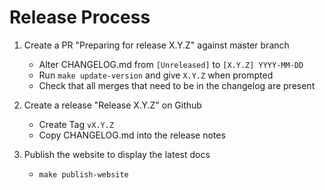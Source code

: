 # Release Process

1. Create a PR "Preparing for release X.Y.Z" against master branch
    * Alter CHANGELOG.md from `[Unreleased]` to `[X.Y.Z] YYYY-MM-DD`
    * Run `make update-version` and give `X.Y.Z` when prompted
    * Check that all merges that need to be in the changelog are present

2. Create a release "Release X.Y.Z" on Github
    * Create Tag `vX.Y.Z`
    * Copy CHANGELOG.md into the release notes

3. Publish the website to display the latest docs
    * `make publish-website`
